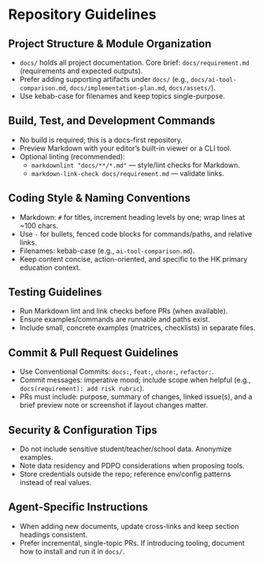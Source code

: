 # Repository Guidelines

## Project Structure & Module Organization
- `docs/` holds all project documentation. Core brief: `docs/requirement.md` (requirements and expected outputs).
- Prefer adding supporting artifacts under `docs/` (e.g., `docs/ai-tool-comparison.md`, `docs/implementation-plan.md`, `docs/assets/`).
- Use kebab-case for filenames and keep topics single-purpose.

## Build, Test, and Development Commands
- No build is required; this is a docs-first repository.
- Preview Markdown with your editor’s built-in viewer or a CLI tool.
- Optional linting (recommended):
  - `markdownlint "docs/**/*.md"` — style/lint checks for Markdown.
  - `markdown-link-check docs/requirement.md` — validate links.

## Coding Style & Naming Conventions
- Markdown: `#` for titles, increment heading levels by one; wrap lines at ~100 chars.
- Use `-` for bullets, fenced code blocks for commands/paths, and relative links.
- Filenames: kebab-case (e.g., `ai-tool-comparison.md`).
- Keep content concise, action-oriented, and specific to the HK primary education context.

## Testing Guidelines
- Run Markdown lint and link checks before PRs (when available).
- Ensure examples/commands are runnable and paths exist.
- Include small, concrete examples (matrices, checklists) in separate files.

## Commit & Pull Request Guidelines
- Use Conventional Commits: `docs:`, `feat:`, `chore:`, `refactor:`.
- Commit messages: imperative mood; include scope when helpful (e.g., `docs(requirement): add risk rubric`).
- PRs must include: purpose, summary of changes, linked issue(s), and a brief preview note or screenshot if layout changes matter.

## Security & Configuration Tips
- Do not include sensitive student/teacher/school data. Anonymize examples.
- Note data residency and PDPO considerations when proposing tools.
- Store credentials outside the repo; reference env/config patterns instead of real values.

## Agent-Specific Instructions
- When adding new documents, update cross-links and keep section headings consistent.
- Prefer incremental, single-topic PRs. If introducing tooling, document how to install and run it in `docs/`.

